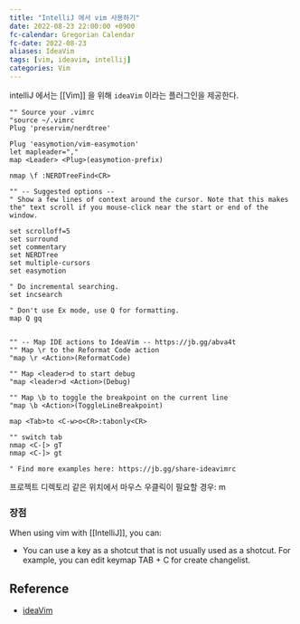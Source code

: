 ```yaml
---
title: "IntelliJ 에서 vim 사용하기"
date: 2022-08-23 22:00:00 +0900
fc-calendar: Gregorian Calendar
fc-date: 2022-08-23
aliases: IdeaVim
tags: [vim, ideavim, intellij]
categories: Vim
---
```


intelliJ 에서는 [[Vim]] 을 위해 `ideaVim` 이라는 플러그인을 제공한다.

```
"" Source your .vimrc  
"source ~/.vimrc  
Plug 'preservim/nerdtree'  
  
Plug 'easymotion/vim-easymotion'  
let mapleader=","  
map <Leader> <Plug>(easymotion-prefix)  
  
nmap \f :NERDTreeFind<CR>  
  
"" -- Suggested options --  
" Show a few lines of context around the cursor. Note that this makes the" text scroll if you mouse-click near the start or end of the window.

set scrolloff=5  
set surround  
set commentary  
set NERDTree  
set multiple-cursors  
set easymotion  
  
" Do incremental searching.
set incsearch  
  
" Don't use Ex mode, use Q for formatting.
map Q gq  
  
  
"" -- Map IDE actions to IdeaVim -- https://jb.gg/abva4t  
"" Map \r to the Reformat Code action  
"map \r <Action>(ReformatCode)  
  
"" Map <leader>d to start debug  
"map <leader>d <Action>(Debug)  
  
"" Map \b to toggle the breakpoint on the current line  
"map \b <Action>(ToggleLineBreakpoint)  

map <Tab>to <C-w>o<CR>:tabonly<CR>

"" switch tab
nmap <C-[> gT
nmap <C-]> gt
  
" Find more examples here: https://jb.gg/share-ideavimrc
```

프로젝트 디렉토리 같은 위치에서 마우스 우클릭이 필요할 경우: m

### 장점

When using vim with [[IntelliJ]],  you can:

- You can use a key as a shotcut that is not usually used as a shotcut. For example, you can edit keymap TAB + C for create changelist.

## Reference

- [ideaVim](https://bylee5.tistory.com/102)